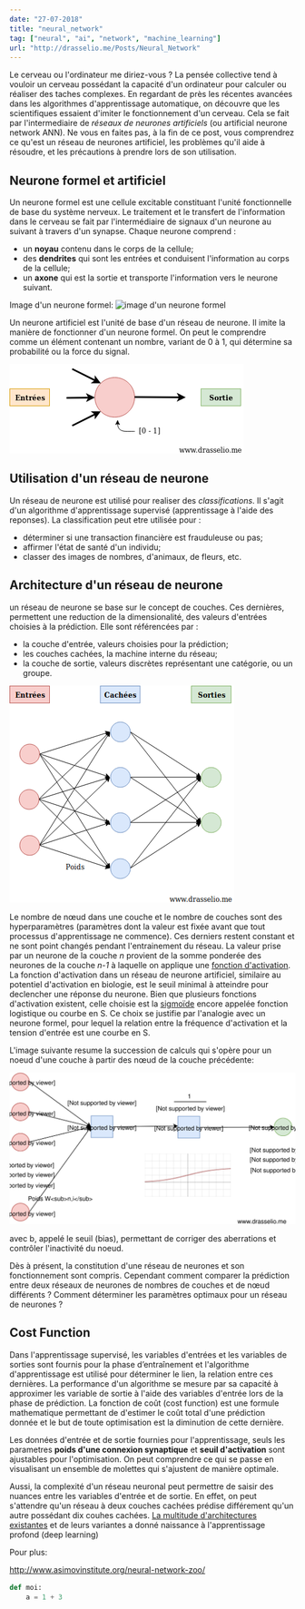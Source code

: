 ```yaml
---
date: "27-07-2018"
title: "neural_network"
tag: ["neural", "ai", "network", "machine_learning"]
url: "http://drasselio.me/Posts/Neural_Network"
---
```


Le cerveau ou  l'ordinateur me diriez-vous ? La pensée collective tend à vouloir un cerveau possédant la capacité d'un ordinateur pour calculer ou réaliser des taches complexes. En regardant de près les récentes avancées dans les algorithmes d'apprentissage automatique, on découvre que les scientifiques essaient d'imiter le fonctionnement d'un cerveau. Cela se fait par l'intermediaire de *réseaux de neurones artificiels* (ou artificial neurone network ANN). 
Ne vous en faites pas, à la fin de ce post, vous comprendrez ce qu'est un réseau de neurones artificiel, les problèmes qu'il aide à résoudre, et les précautions à prendre lors de son utilisation.

## Neurone formel et artificiel

Un neurone formel est une cellule excitable constituant l'unité fonctionnelle de base du système nerveux. Le traitement et le transfert de l'information dans le cerveau se fait par l'intermédiaire de signaux d'un neurone au suivant à travers d'un synapse. Chaque neurone comprend :
* un **noyau** contenu dans le corps de la cellule; 
* des **dendrites** qui sont les entrées et conduisent l'information au corps de la cellule; 
* un **axone** qui est la sortie  et transporte l'information vers le neurone suivant.

Image d'un neurone formel: ![image d'un neurone formel](https://alzheimer8.webnode.fr/_files/200000020-bc82bbd7d2/schema-neurone1.gif)


Un neurone artificiel est l'unité de base d'un réseau de neurone. Il imite la manière de fonctionner d'un neurone formel. On peut le comprendre comme un élément contenant un nombre, variant de 0 à 1, qui détermine sa probabilité ou la force du signal.

![images](/static/images/neurone_artificiel.png)

## Utilisation d'un réseau de neurone

Un réseau de neurone est utilisé pour realiser des *classifications*. Il s'agit d'un algorithme d'apprentissage supervisé (apprentissage à l'aide des reponses). La classification peut etre utilisée pour : 

* déterminer si une transaction financière est frauduleuse ou pas;
* affirmer l'état de santé d'un individu;
* classer des images de nombres, d'animaux, de fleurs, etc.

## Architecture d'un réseau de neurone

un réseau de neurone se base sur le concept de couches. Ces dernières, permettent une reduction de la dimensionalité, des valeurs d'entrées choisies à la prédiction. Elle  sont référencées par :

* la couche d'entrée, valeurs choisies pour la prédiction;
* les couches cachées, la machine interne du réseau;
* la couche de sortie, valeurs discrètes représentant une catégorie, ou un groupe.


![images](/static/images/simple_rn.png)

Le nombre de nœud dans une couche et le nombre de couches sont des hyperparamètres (paramètres dont la valeur est fixée avant que tout processus d'apprentissage ne commence). Ces derniers restent constant et ne sont point changés pendant l'entrainement du réseau.
La valeur prise par un neurone de la couche *n* provient de la somme ponderée des neurones de la couche *n-1* à laquelle on applique une [fonction d'activation](https://fr.wikipedia.org/wiki/Fonction_d%27activation). La fonction d'activation dans un réseau de neurone artificiel, similaire au potentiel d'activation en biologie, est le seuil minimal à atteindre pour declencher une réponse du neurone. Bien que plusieurs fonctions d'activation existent, celle choisie est la [sigmoïde](https://fr.wikipedia.org/wiki/Sigmo%C3%AFde_(math%C3%A9matiques)) encore appelée fonction logistique ou courbe en S. Ce choix se justifie par l'analogie avec un neurone formel, pour lequel la relation entre la fréquence d'activation et la tension d'entrée est une courbe en S.

L'image suivante resume la succession de calculs qui s'opère pour un noeud d'une couche à partir des nœud de la couche précédente: 


![images](/static/images/calcul_valeur_neurone.svg)

avec b, appelé le seuil (bias), permettant de corriger des aberrations et contrôler l'inactivité du noeud.

Dès à présent, la constitution d'une réseau de neurones et son fonctionnement sont compris. Cependant comment comparer la prédiction entre deux réseaux de neurones de nombres de couches et de nœud différents ? Comment déterminer les paramètres optimaux pour un réseau de neurones ? 

## Cost Function 

Dans l'apprentissage supervisé, les variables d'entrées et les variables de sorties sont fournis pour la phase d’entraînement et l'algorithme d'apprentissage est utilisé pour déterminer le lien, la relation entre ces dernières. La performance d'un algorithme se mesure par sa capacité à approximer les variable de sortie à l'aide des variables d'entrée lors de la phase de prédiction. La fonction de coût (cost function) est une formule mathematique permettant de d'estimer le coût total d'une prédiction donnée et le but de toute optimisation est la diminution de cette dernière. 

Les données d'entrée et de sortie fournies pour l'apprentissage, seuls les parametres **poids d'une connexion synaptique** et **seuil d'activation** sont ajustables pour l'optimisation. On peut comprendre ce qui se passe en visualisant un ensemble de molettes qui s'ajustent de manière optimale.

 Aussi, la complexité d'un réseau neuronal peut permettre de saisir des nuances entre les variables d'entrée et de sortie. En effet, on peut s'attendre qu'un réseau à deux couches cachées prédise différement qu'un autre possédant dix couhes cachées. [La multitude d'architectures existantes](http://www.asimovinstitute.org/wp-content/uploads/2016/09/neuralnetworks.png) et de leurs variantes a donné naissance à l'apprentissage profond (deep learning) 

Pour plus:

http://www.asimovinstitute.org/neural-network-zoo/



```python
def moi:
    a = 1 + 3
```
